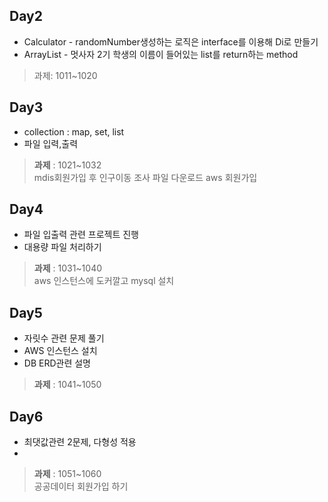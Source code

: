 ## Day2 
- Calculator - randomNumber생성하는 로직은 interface를 이용해 Di로 만들기
- ArrayList - 멋사자 2기 학생의 이름이 들어있는 list를 return하는 method
> 과제: 1011~1020 &nbsp;

## Day3
- collection : map, set, list
- 파일 입력,출력 
> <b>과제</b> : 
>  1021~1032   
>  mdis회원가입 후 인구이동 조사 파일 다운로드
>  aws 회원가입

## Day4
- 파일 입출력 관련 프로젝트 진행  
- 대용량 파일 처리하기 
> <b>과제</b> : 
>  1031~1040   
>  aws 인스턴스에 도커깔고 mysql 설치 

## Day5
- 자릿수 관련 문제 풀기
- AWS 인스턴스 설치 
- DB ERD관련 설명 
> <b>과제</b> : 
>  1041~1050   

## Day6
- 최댓값관련 2문제, 다형성 적용
-  
> <b>과제</b> : 
>  1051~1060  
>  공공데이터 회원가입 하기

